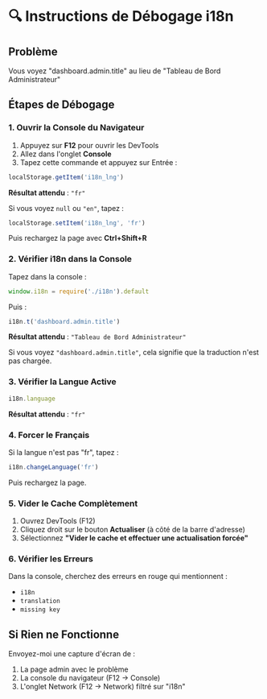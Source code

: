 # 🔍 Instructions de Débogage i18n

## Problème
Vous voyez "dashboard.admin.title" au lieu de "Tableau de Bord Administrateur"

## Étapes de Débogage

### 1. Ouvrir la Console du Navigateur
1. Appuyez sur **F12** pour ouvrir les DevTools
2. Allez dans l'onglet **Console**
3. Tapez cette commande et appuyez sur Entrée :

```javascript
localStorage.getItem('i18n_lng')
```

**Résultat attendu** : `"fr"`

Si vous voyez `null` ou `"en"`, tapez :
```javascript
localStorage.setItem('i18n_lng', 'fr')
```

Puis rechargez la page avec **Ctrl+Shift+R**

### 2. Vérifier i18n dans la Console

Tapez dans la console :

```javascript
window.i18n = require('./i18n').default
```

Puis :

```javascript
i18n.t('dashboard.admin.title')
```

**Résultat attendu** : `"Tableau de Bord Administrateur"`

Si vous voyez `"dashboard.admin.title"`, cela signifie que la traduction n'est pas chargée.

### 3. Vérifier la Langue Active

```javascript
i18n.language
```

**Résultat attendu** : `"fr"`

### 4. Forcer le Français

Si la langue n'est pas "fr", tapez :

```javascript
i18n.changeLanguage('fr')
```

Puis rechargez la page.

### 5. Vider le Cache Complètement

1. Ouvrez DevTools (F12)
2. Cliquez droit sur le bouton **Actualiser** (à côté de la barre d'adresse)
3. Sélectionnez **"Vider le cache et effectuer une actualisation forcée"**

### 6. Vérifier les Erreurs

Dans la console, cherchez des erreurs en rouge qui mentionnent :
- `i18n`
- `translation`
- `missing key`

## Si Rien ne Fonctionne

Envoyez-moi une capture d'écran de :
1. La page admin avec le problème
2. La console du navigateur (F12 → Console)
3. L'onglet Network (F12 → Network) filtré sur "i18n"
